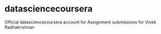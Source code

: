 datasciencecoursera
===================

Official datasciencecoursera account for Assignment submissions for Vivek Radhakrishnan
